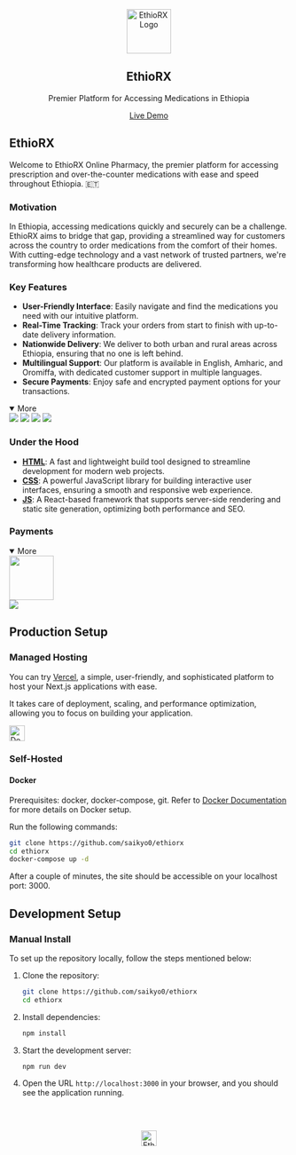 
<div align="center">
  <a href="https://saikyo0.github.io/ethiorx">
    <img src="./resources/images/logos/EthioRX.png" alt="EthioRX Logo" height="80px" width="auto"/>
  </a>
  <h2>EthioRX</h2>
  <p align="center">
    <p>Premier Platform for Accessing Medications in Ethiopia</p>
  </p>
</div>

<div align="center">
  <a href="https://saikyo0.github.io/ethiorx">Live Demo</a>
</div>

## EthioRX

Welcome to EthioRX Online Pharmacy, the premier platform for accessing prescription and over-the-counter medications with ease and speed throughout Ethiopia. 🇪🇹

### Motivation

In Ethiopia, accessing medications quickly and securely can be a challenge. EthioRX aims to bridge that gap, providing a streamlined way for customers across the country to order medications from the comfort of their homes. With cutting-edge technology and a vast network of trusted partners, we're transforming how healthcare products are delivered.

### Key Features

- **User-Friendly Interface**: Easily navigate and find the medications you need with our intuitive platform.
- **Real-Time Tracking**: Track your orders from start to finish with up-to-date delivery information.
- **Nationwide Delivery**: We deliver to both urban and rural areas across Ethiopia, ensuring that no one is left behind.
- **Multilingual Support**: Our platform is available in English, Amharic, and Oromiffa, with dedicated customer support in multiple languages.
- **Secure Payments**: Enjoy safe and encrypted payment options for your transactions.

<details open>

<summary>More</summary>
  <img src="./readme/pic1.png"/>
  <img src="./readme/pic5.png"/>
  <img src="./readme/pic2.png"/>
  <img src="./readme/pic4.png"/>
</details>

### Under the Hood

- [**HTML**](): A fast and lightweight build tool designed to streamline development for modern web projects.
- [**CSS**](): A powerful JavaScript library for building interactive user interfaces, ensuring a smooth and responsive web experience.
- [**JS**](): A React-based framework that supports server-side rendering and static site generation, optimizing both performance and SEO.

### Payments

<details open>
<summary>More</summary>
  <img src="./resources/images/logos/telebirr.png"  height="80px" width="auto"/> <br />  
  <img src="./resources/images/logos/mpesa.svg"/>
</details>

## Production Setup

### Managed Hosting

You can try [Vercel](https://vercel.com), a simple, user-friendly, and sophisticated platform to host your Next.js applications with ease.

It takes care of deployment, scaling, and performance optimization, allowing you to focus on building your application.

<div>
  <a href="https://vercel.com" target="_blank">
    <picture>
      <source media="(prefers-color-scheme: dark)" srcset="https://vercel.com/logo-dark.png">
      <img src="https://vercel.com/logo-light.png" alt="Deploy on Vercel" height="28" />
    </picture>
  </a>
</div>

### Self-Hosted
#### Docker

Prerequisites: docker, docker-compose, git. Refer to [Docker Documentation](https://docs.docker.com) for more details on Docker setup.

Run the following commands:

```bash
git clone https://github.com/saikyo0/ethiorx
cd ethiorx
docker-compose up -d
```

After a couple of minutes, the site should be accessible on your localhost port: 3000.

## Development Setup

### Manual Install

To set up the repository locally, follow the steps mentioned below:

1. Clone the repository:
   ```bash
   git clone https://github.com/saikyo0/ethiorx
   cd ethiorx
   ```

2. Install dependencies:
   ```bash
   npm install
   ```

3. Start the development server:
   ```bash
   npm run dev
   ```

4. Open the URL `http://localhost:3000` in your browser, and you should see the application running.

<br />
<br />
<div align="center" style="padding-top: 0.75rem;">
  <a href="https://your-website.com" target="_blank">
    <picture>
      <source media="(prefers-color-scheme: dark)" srcset="./resources/images/logos/EthioRX.png">
      <img src="./resources/images/logos/EthioRX.png" alt="EthioRX" height="28"/>
    </picture>
  </a>
</div>
